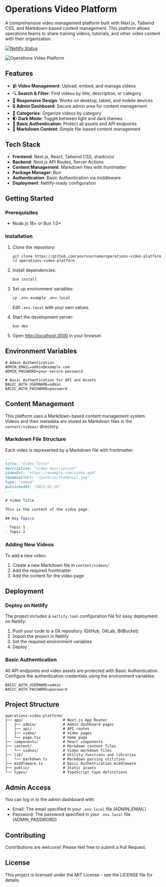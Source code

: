 # Operations Video Platform

A comprehensive video management platform built with Next.js, Tailwind CSS, and Markdown-based content management. This platform allows operations teams to share training videos, tutorials, and other video content with their organization.

[![Netlify Status](https://api.netlify.com/api/v1/badges/ca9bdd5f-60f7-4c95-8d00-4b53cba803ed/deploy-status)](https://app.netlify.com/sites/timely-kitten-24e694/deploys)

![Operations Video Platform](https://placeholder.svg?height=400&width=800)

## Features

- 📹 **Video Management**: Upload, embed, and manage videos
- 🔍 **Search & Filter**: Find videos by title, description, or category
- 📱 **Responsive Design**: Works on desktop, tablet, and mobile devices
- 🔒 **Admin Dashboard**: Secure admin area for content management
- 📂 **Categories**: Organize videos by category
- 🌓 **Dark Mode**: Toggle between light and dark themes
- 🔐 **Basic Authentication**: Protect all assets and API endpoints
- 📝 **Markdown Content**: Simple file-based content management

## Tech Stack

- **Frontend**: Next.js, React, Tailwind CSS, shadcn/ui
- **Backend**: Next.js API Routes, Server Actions
- **Content Management**: Markdown files with frontmatter
- **Package Manager**: Bun
- **Authentication**: Basic Authentication via middleware
- **Deployment**: Netlify-ready configuration

## Getting Started

### Prerequisites

- Node.js 18+ or Bun 1.0+

### Installation

1. Clone the repository:
   ```bash
   git clone https://github.com/yourusername/operations-video-platform.git
   cd operations-video-platform
   ```

2. Install dependencies:
   ```bash
   bun install
   ```

3. Set up environment variables:
   ```bash
   cp .env.example .env.local
   ```
   Edit `.env.local` with your own values.

4. Start the development server:
   ```bash
   bun dev
   ```

5. Open [http://localhost:3000](http://localhost:3000) in your browser.

## Environment Variables

```
# Admin Authentication
ADMIN_EMAIL=admin@example.com
ADMIN_PASSWORD=your-secure-password

# Basic Authentication for API and Assets
BASIC_AUTH_USERNAME=admin
BASIC_AUTH_PASSWORD=password
```

## Content Management

This platform uses a Markdown-based content management system. Videos and their metadata are stored as Markdown files in the `content/videos/` directory.

### Markdown File Structure

Each video is represented by a Markdown file with frontmatter:

```markdown
---
title: "Video Title"
description: "Video description"
videoUrl: "https://example.com/video.mp4"
thumbnailUrl: "/path/to/thumbnail.jpg"
type: "embed"
publishedAt: "2023-01-15"
---

# Video Title

This is the content of the video page.

## Key Topics

- Topic 1
- Topic 2
```

### Adding New Videos

To add a new video:

1. Create a new Markdown file in `content/videos/`
2. Add the required frontmatter
3. Add the content for the video page

## Deployment

### Deploy on Netlify

The project includes a `netlify.toml` configuration file for easy deployment on Netlify:

1. Push your code to a Git repository (GitHub, GitLab, BitBucket)
2. Import the project in Netlify
3. Set the required environment variables
4. Deploy

### Basic Authentication

All API endpoints and video assets are protected with Basic Authentication. Configure the authentication credentials using the environment variables:

```
BASIC_AUTH_USERNAME=admin
BASIC_AUTH_PASSWORD=password
```

## Project Structure

```
operations-video-platform/
├── app/                  # Next.js App Router
│   ├── admin/            # Admin dashboard pages
│   ├── api/              # API routes
│   ├── video/            # Video pages
│   └── page.tsx          # Home page
├── components/           # React components
├── content/              # Markdown content files
│   └── videos/           # Video markdown files
├── lib/                  # Utility functions and libraries
│   └── markdown.ts       # Markdown parsing utilities
├── middleware.ts         # Basic Authentication middleware
├── public/               # Static assets
└── types/                # TypeScript type definitions
```

## Admin Access

You can log in to the admin dashboard with:

- Email: The email specified in your `.env.local` file (ADMIN_EMAIL)
- Password: The password specified in your `.env.local` file (ADMIN_PASSWORD)

## Contributing

Contributions are welcome! Please feel free to submit a Pull Request.

## License

This project is licensed under the MIT License - see the LICENSE file for details.
